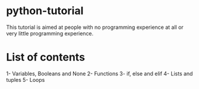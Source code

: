# python-tutorial
This tutorial is aimed at people with no programming experience at all or very little programming experience.
# List of contents
1- Variables, Booleans and None
2- Functions
3- if, else and elif
4- Lists and tuples
5- Loops
